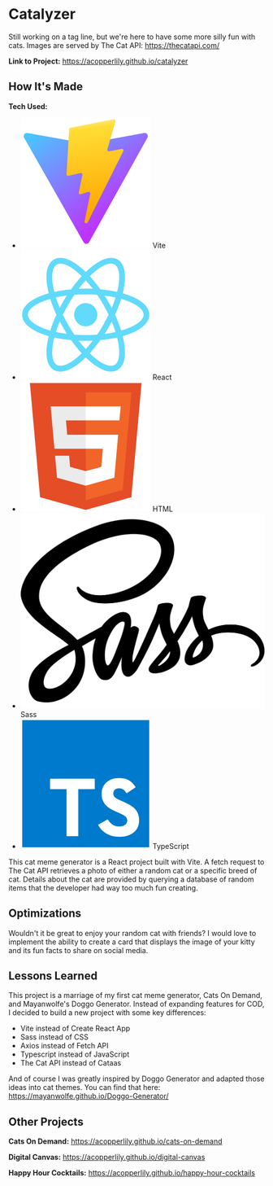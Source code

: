 # Catalyzer
Still working on a tag line, but we're here to have some more silly fun with cats. Images are served by The Cat API: https://thecatapi.com/

**Link to Project:** https://acopperlily.github.io/catalyzer

<!-- ![Screenshot of Catalyzer website](https://raw.githubusercontent.com/acopperlily/catalyzer/main/public/main-preview.png) -->


## How It's Made

**Tech Used:** 
- ![vite](./src/assets/icons/vite.svg) Vite
- ![react](./src/assets/icons/react.svg) React
- ![html](./src/assets/icons/html.svg) HTML
- ![sass](./src/assets/icons/sass.svg) Sass
- ![typescript](./src/assets/icons/typescript.svg) TypeScript

This cat meme generator is a React project built with Vite. A fetch request to The Cat API retrieves a photo of either a random cat or a specific breed of cat. Details about the cat are provided by querying a database of random items that the developer had way too much fun creating.

## Optimizations

Wouldn't it be great to enjoy your random cat with friends? I would love to implement the ability to create a card that displays the image of your kitty and its fun facts to share on social media.

## Lessons Learned

This project is a marriage of my first cat meme generator, Cats On Demand, and Mayanwolfe's Doggo Generator. Instead of expanding features for COD, I decided to build a new project with some key differences:
- Vite instead of Create React App
- Sass instead of CSS
- Axios instead of Fetch API
- Typescript instead of JavaScript
- The Cat API instead of Cataas

And of course I was greatly inspired by Doggo Generator and adapted those ideas into cat themes. You can find that here: https://mayanwolfe.github.io/Doggo-Generator/

## Other Projects

**Cats On Demand:** https://acopperlily.github.io/cats-on-demand

**Digital Canvas:** https://acopperlily.github.io/digital-canvas

**Happy Hour Cocktails:** https://acopperlily.github.io/happy-hour-cocktails